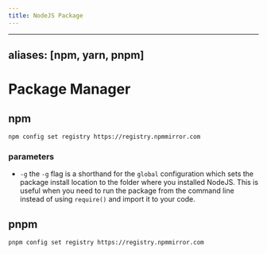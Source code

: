 ```yaml
---
title: NodeJS Package
---
```

---
aliases: [npm, yarn, pnpm]
---
# Package Manager
## npm
`npm config set registry https://registry.npmmirror.com`
### parameters
- `-g`
the `-g` flag is a shorthand for the `global` configuration which sets the package install location to the folder where you installed NodeJS.
This is useful when you need to run the package from the command line instead of using `require()` and import it to your code.

## pnpm
`pnpm config set registry https://registry.npmmirror.com`